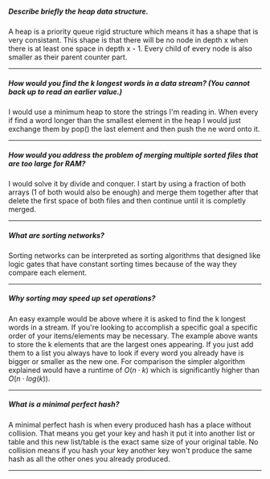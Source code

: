 ##### Describe briefly the heap data structure.

A heap is a priority queue rigid structure which means it has a shape that is very consistant. This shape is that there will be no node in depth x when there is at least one space in depth x - 1. Every child of every node is also smaller as their parent counter part. 

---

##### How would you find the k longest words in a data stream? (You cannot back up to read an earlier value.)

I would use a minimum heap to store the strings I'm reading in. When every if find a word longer than the smallest element in the heap I would just exchange them by pop() the last element and then push the ne word onto it.

---

##### How would you address the problem of merging multiple sorted files that are too large for RAM?

I would solve it by divide and conquer. I start by using a fraction of both arrays (1 of both would also be enough) and merge them together after that delete the first space of both files and then continue until it is completly merged.

---

##### What are sorting networks?

Sorting networks can be interpreted as sorting algorithms that designed like logic gates that have constant sorting times because of the way they compare each element.

---

##### Why sorting may speed up set operations?

An easy example would be above where it is asked to find the k longest words in a stream. If you're looking to accomplish a specific goal a specific order of your items/elements may be necessary. The example above wants to store the k elements that are the largest ones appearing. If you just add them to a list you always have to look if every word you already have is bigger or smaller as the new one. For comparison the simpler algorithm explained would have a runtime of $O(n\cdot k)$ which is significantly higher than $O(n\cdot log(k))$.

---

##### What is a minimal perfect hash?

A minimal perfect hash is when every produced hash has a place without collision. That means you get your key and hash it put it into another list or table and this new list/table is the exact same size of your original table. No collision means if you hash your key another key won't produce the same hash as all the other ones you already produced.

---
